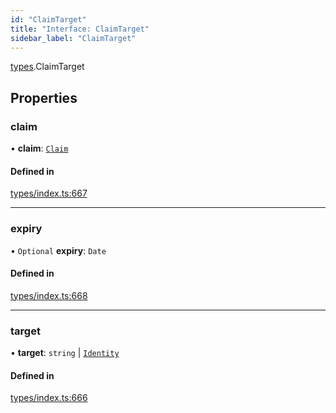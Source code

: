 ```yaml
---
id: "ClaimTarget"
title: "Interface: ClaimTarget"
sidebar_label: "ClaimTarget"
---
```


[types](../../../modules/Types/Types.md).ClaimTarget

## Properties

### claim

• **claim**: [`Claim`](../../../modules/Types/Types.md#claim)

#### Defined in

[types/index.ts:667](https://github.com/PolymeshAssociation/polymesh-sdk/blob/2d3ac2aea/src/types/index.ts#L667)

___

### expiry

• `Optional` **expiry**: `Date`

#### Defined in

[types/index.ts:668](https://github.com/PolymeshAssociation/polymesh-sdk/blob/2d3ac2aea/src/types/index.ts#L668)

___

### target

• **target**: `string` \| [`Identity`](../../../classes/API/Entities/Identity/Identity.md)

#### Defined in

[types/index.ts:666](https://github.com/PolymeshAssociation/polymesh-sdk/blob/2d3ac2aea/src/types/index.ts#L666)
